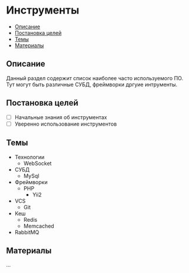 # Инструменты #

- [Описание](#Описание)
- [Постановка целей](#Постановка-целей)
- [Темы](#Темы)
- [Материалы](#Материалы)

## Описание ##
Данный раздел содержит список наиболее часто используемого ПО. Тут могут быть различные СУБД, фреймворки дргуие интрументы.

## Постановка целей ##
- [ ] Начальные знания об инструментах
- [ ] Уверенно использование инструментов

## Темы ##
- Технологии
	- WebSocket
- СУБД
	- MySql
- Фреймворки
	- PHP
		- Yii2
- VCS
	- Git
- Кеш
	- Redis
	- Memcached
- RabbitMQ

## Материалы ##
...
